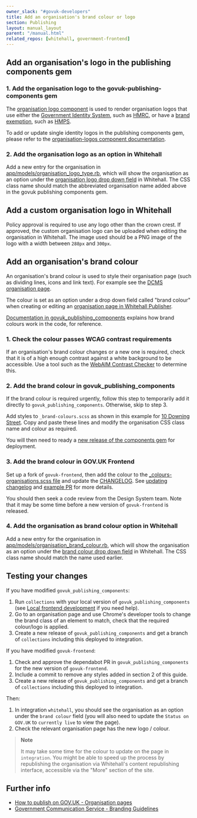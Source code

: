 ```yaml
---
owner_slack: "#govuk-developers"
title: Add an organisation's brand colour or logo
section: Publishing
layout: manual_layout
parent: "/manual.html"
related_repos: [whitehall, government-frontend]
---
```


## Add an organisation's logo in the publishing components gem

### 1. Add the organisation logo to the govuk-publishing-components gem

The [organisation logo component](https://components.publishing.service.gov.uk/component-guide/organisation_logo) is used to render organisation logos that use either the [Government Identity System](https://gcs.civilservice.gov.uk/guidance/marketing/branding-guidelines/), such as [HMRC](https://components.publishing.service.gov.uk/component-guide/organisation_logo/hm_revenue_customs/preview), or have a [brand exemption](https://gcs.civilservice.gov.uk/guidance/marketing/branding-guidelines/#Brand-exemption-process), such as [HMPS](https://components.publishing.service.gov.uk/component-guide/organisation_logo/hm_prison_service/preview).

To add or update single identity logos in the publishing components gem, please refer to the [organisation-logos component documentation](https://github.com/alphagov/govuk_publishing_components/blob/main/docs/organisation-logos.md).

### 2. Add the organisation logo as an option in Whitehall

Add a new entry for the organisation in [app/models/organisation_logo_type.rb](https://github.com/alphagov/whitehall/blob/main/app/models/organisation_logo_type.rb), which will show the organisation as an option under the [organisation logo drop down field](https://github.com/alphagov/whitehall/blob/52aff8f61a29b3999054b5b5c94875a5534eaf9a/app/views/admin/organisations/_form.html.erb#L15) in Whitehall. The CSS class name should match the abbreviated organisation name added above in the govuk publishing components gem.

## Add a custom organisation logo in Whitehall

Policy approval is required to use any logo other than the crown crest. If approved, the custom organisation logo can be uploaded when editing the organisation in Whitehall. The image used should be a PNG image of the logo with a width between `288px` and `300px`.

## Add an organisation's brand colour

An organisation's brand colour is used to style their organisation page (such as dividing lines, icons and link text). For example see the [DCMS organisation page](https://www.gov.uk/government/organisations/department-for-digital-culture-media-sport).

The colour is set as an option under a drop down field called "brand colour" when creating or editing an [organisation page in Whitehall Publisher](https://whitehall-admin.publishing.service.gov.uk/government/admin/organisations).

[Documentation in govuk_publishing_components](https://github.com/alphagov/govuk_publishing_components/blob/main/docs/component_branding.md) explains how brand colours work in the code, for reference.

### 1. Check the colour passes WCAG contrast requirements

If an organisation's brand colour changes or a new one is required, check that it is of a high enough contrast against a white background to be accessible. Use a tool such as the [WebAIM Contrast Checker](https://webaim.org/resources/contrastchecker/) to determine this.

### 2. Add the brand colour in govuk_publishing_components

If the brand colour is required urgently, follow this step to temporarily add it directly to `govuk_publishing_components`. Otherwise, skip to step 3.

Add styles to `_brand-colours.scss` as shown in this example for [10 Downing Street](https://github.com/alphagov/govuk_publishing_components/blob/cefed3993d91f375a9990d703d49b41277acb189/app/assets/stylesheets/govuk_publishing_components/components/helpers/_brand-colours.scss#L58-L78). Copy and paste these lines and modify the organisation CSS class name and colour as required.

You will then need to ready a [new release of the components gem](https://github.com/alphagov/govuk_publishing_components/blob/main/docs/publishing-to-rubygems.md) for deployment.

### 3. Add the brand colour in GOV.UK Frontend

Set up a fork of `govuk-frontend`, then add the colour to the [_colours-organisations.scss file](https://github.com/alphagov/govuk-frontend/blob/main/packages/govuk-frontend/src/govuk/settings/_colours-organisations.scss) and update the [CHANGELOG](https://github.com/alphagov/govuk-frontend/blob/main/CHANGELOG.md).
See [updating changelog](https://github.com/alphagov/govuk-frontend/blob/main/docs/contributing/versioning.md#updating-changelog) and [example PR](https://github.com/alphagov/govuk-frontend/pull/1918) for more details.

You should then seek a code review from the Design System team.
Note that it may be some time before a new version of `govuk-frontend` is released.

### 4. Add the organisation as brand colour option in Whitehall

Add a new entry for the organisation in [app/models/organisation_brand_colour.rb](https://github.com/alphagov/whitehall/blob/main/app/models/organisation_brand_colour.rb), which will show the organisation as an option under the [brand colour drop down field](https://github.com/alphagov/whitehall/blob/52aff8f61a29b3999054b5b5c94875a5534eaf9a/app/views/admin/organisations/_form.html.erb#L25) in Whitehall. The CSS class name should match the name used earlier.

## Testing your changes

If you have modified `govuk_publishing_components`:

1. Run `collections` with your local version of `govuk_publishing_components` (see [Local frontend development](/manual/local-frontend-development.html) if you need help).
2. Go to an organisation page and use Chrome's developer tools to change the brand class of an element to match, check that the required colour/logo is applied.
3. Create a new release of `govuk_publishing_components` and get a branch of `collections` including this deployed to integration.

If you have modified `govuk-frontend`:

1. Check and approve the dependabot PR in `govuk_publishing_components` for the new version of `govuk-frontend`.
2. Include a commit to remove any styles added in section 2 of this guide.
3. Create a new release of `govuk_publishing_components` and get a branch of `collections` including this deployed to integration.

Then:

1. In integration `whitehall`, you should see the organisation as an option under the `brand colour` field (you will also need to update the `Status on GOV.UK` to `currently live` to view the page).
2. Check the relevant organisation page has the new logo / colour.

> **Note**
>
> It may take some time for the colour to update on the page in `integration`.
> You might be able to speed up the process by republishing the organisation via
> Whitehall's content republishing interface, accessible via the "More" section
> of the site.

## Further info

- [How to publish on GOV.UK - Organisation pages](https://www.gov.uk/guidance/how-to-publish-on-gov-uk/organisation-pages)
- [Government Communication Service - Branding Guidelines](https://gcs.civilservice.gov.uk/guidance/marketing/branding-guidelines/)
